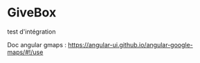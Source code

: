 # GiveBox

test d'intégration

Doc angular gmaps : https://angular-ui.github.io/angular-google-maps/#!/use
